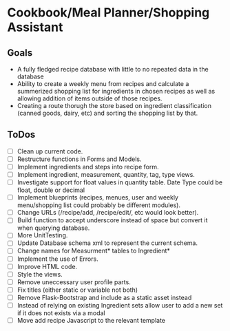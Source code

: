 # Cookbook/Meal Planner/Shopping Assistant

## Goals

* A fully fledged recipe database with little to no repeated data in the database
* Ability to create a weekly menu from recipes and calculate a summerized shopping list for ingredients in chosen recipes as well as allowing addition of items outside of those recipes.
* Creating a route thorugh the store based on ingredient classification (canned goods, dairy, etc) and sorting the shopping list by that.

## ToDos

- [ ] Clean up current code.
- [ ] Restructure functions in Forms and Models.
- [ ] Implement ingredients and steps into recipe form.
- [ ] Implement ingredient, measurement, quantity, tag, type views.
- [ ] Investigate support for float values in quantity table. Date Type could be float, double or decimal
- [ ] Implement blueprints (recipes, menues, user and weekly menu/shopping list could probably be different modules).
- [ ] Change URLs (/recipe/add, /recipe/edit/<recipe>, etc would look better).
- [ ] Build function to accept underscore instead of space but convert it when querying database.
- [ ] More UnitTesting.
- [ ] Update Database schema xml to represent the current schema.
- [ ] Change names for Measurment* tables to Ingredient*
- [ ] Implement the use of Errors.
- [ ] Improve HTML code.
- [ ] Style the views.
- [ ] Remove uneccessary user profile parts.
- [ ] Fix titles (either static or variable not both)
- [ ] Remove Flask-Bootstrap and include as a static asset instead
- [ ] Instead of relying on existing Ingredient sets allow user to add a new set if it does not exists via a modal
- [ ] Move add recipe Javascript to the relevant template
